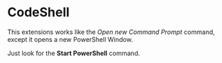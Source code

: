 # CodeShell
This extensions works like the *Open new Command Prompt* command, except it opens a new PowerShell Window.

Just look for the **Start PowerShell** command.
